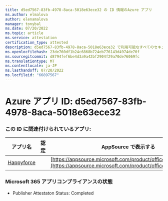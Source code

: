 ```yaml
---
title: d5ed7567-83fb-4978-8aca-5018e63ece32 の ID 情報のAzure アプリ
ms.author: elmalova
author: elenamalova
manager: tonybal
ms.date: 07/20/2022
ms.topic: article
ms.service: attestation
certification_type: attested
description: d5ed7567-83fb-4978-8aca-5018e63ece32 で利用可能なすべてのセキュリティとコンプライアンス情報。
ms.openlocfilehash: 23de760df1b24c6868b724eb776143d4974de70f
ms.sourcegitcommit: d8794fef6be4d3a9a42bf2904f29a70de76069fc
ms.translationtype: MT
ms.contentlocale: ja-JP
ms.lasthandoff: 07/20/2022
ms.locfileid: "66897567"
---
```

# <a name="azure-app-id-d5ed7567-83fb-4978-8aca-5018e63ece32"></a>Azure アプリ ID: d5ed7567-83fb-4978-8aca-5018e63ece32


### <a name="apps-associated-with-this-id"></a>この ID に関連付けられているアプリ:
| **アプリ名** | **認定** | **AppSource で表示する** |
|--------------|---------------|-----------------------|
| [Happyforce](../forward/WA200002078.md) |  | [https://appsource.microsoft.com/product/office/WA200002078](https://appsource.microsoft.com/product/office/WA200002078) |

### <a name="microsoft-365-app-compliance-status"></a>Microsoft 365 アプリコンプライアンスの状態
- Publisher Attestaton Status: Completed
